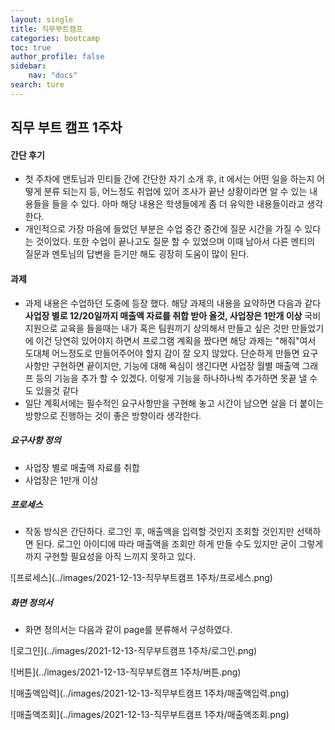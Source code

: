 ```yaml
---
layout: single
title: 직무부트캠프
categories: bootcamp
toc: true
author_profile: false
sidebar:
    nav: "docs"
search: ture
---
```


## 직무 부트 캠프 1주차

#### 간단 후기

- 첫 주차에 맨토님과 민티들 간에 간단한 자기 소개 후, it 에서는 어떤 일을 하는지 어떻게 분류 되는지 등, 어느정도 취업에 있어 조사가 끝난 상황이라면 알 수 있는 내용들을 들을 수 있다. 아마 해당 내용은 학생들에게 좀 더 유익한 내용들이라고 생각한다.
- 개인적으로 가장 마음에 들었던 부분은 수업 중간 중간에 질문 시간을 가질 수 있다는 것이었다. 또한 수업이 끝나고도 질문 할 수 있었으며 이때 남아서 다른 멘티의 질문과 멘토님의 답변을 듣기만 해도 굉장히 도움이 많이 된다.

 

#### 과제

- 과제 내용은 수업하던 도중에 등장 했다. 해당 과제의 내용을 요약하면 다음과 같다
  **사업장 별로 12/20일까지 매출액 자료를 취합 받아 올것, 사업장은 1만개 이상**
  국비지원으로 교육을 들을때는 내가 혹은 팀원끼기 상의해서 만들고 싶은 것만 만들었기에 이건 당연히 있어야지 하면서 프로그램 계획을 짰다면 해당 과제는 "해줘"여서 도대체 어느정도로 만들어주어야 할지 감이 잘 오지 않았다. 단순하게 만들면 요구사항만 구현하면 끝이지만, 기능에 대해 욕심이 생긴다면 사업장 월별 매출액 그래프 등의 기능을 추가 할 수 있겠다. 이렇게 기능을 하나하나씩 추가하면 못끝 낼 수도 있을것 같다
- 일단 계획서에는 필수적인 요구사항만을 구현해 놓고 시간이 남으면 살을 더 붙이는 방향으로 진행하는 것이 좋은 방향이라 생각한다.

#####  요구사항 정의

- 사업장 별로 매출액 자료를 취합
- 사업장은 1만개 이상

##### 프로세스

- 작동 방식은 간단하다. 로그인 후, 매출액을 입력할 것인지 조회할 것인지만 선택하면 된다. 로그인 아이디에 따라 매출액을 조회만 하게 만들 수도 있지만 굳이 그렇게까지 구현할 필요성을 아직 느끼지 못하고 있다.

   

![프로세스](../images/2021-12-13-직무부트캠프 1주차/프로세스.png)



##### 화면 정의서

- 화면 정의서는 다음과 같이 page를 분류해서 구성하였다.



![로그인](../images/2021-12-13-직무부트캠프 1주차/로그인.png)

![버튼](../images/2021-12-13-직무부트캠프 1주차/버튼.png)

![매출액입력](../images/2021-12-13-직무부트캠프 1주차/매출액입력.png)

![매출액조회](../images/2021-12-13-직무부트캠프 1주차/매출액조회.png)
